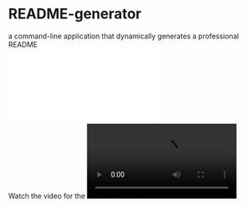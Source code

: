 # README-generator
a command-line application that dynamically generates a professional README <br />
![README template](./templateREADME.md)<br />
Watch the video for the ![README Generator](./images/test.mp4)